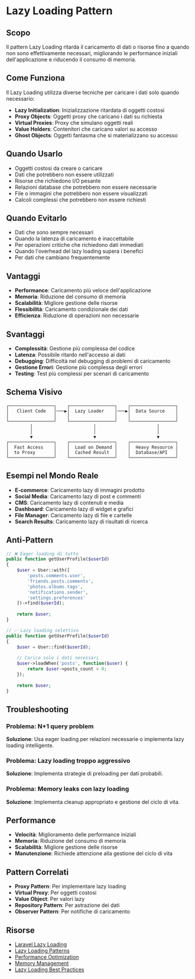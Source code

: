 # Lazy Loading Pattern

## Scopo

Il pattern Lazy Loading ritarda il caricamento di dati o risorse fino a quando non sono effettivamente necessari, migliorando le performance iniziali dell'applicazione e riducendo il consumo di memoria.

## Come Funziona

Il Lazy Loading utilizza diverse tecniche per caricare i dati solo quando necessario:

- **Lazy Initialization**: Inizializzazione ritardata di oggetti costosi
- **Proxy Objects**: Oggetti proxy che caricano i dati su richiesta
- **Virtual Proxies**: Proxy che simulano oggetti reali
- **Value Holders**: Contenitori che caricano valori su accesso
- **Ghost Objects**: Oggetti fantasma che si materializzano su accesso

## Quando Usarlo

- Oggetti costosi da creare o caricare
- Dati che potrebbero non essere utilizzati
- Risorse che richiedono I/O pesante
- Relazioni database che potrebbero non essere necessarie
- File o immagini che potrebbero non essere visualizzati
- Calcoli complessi che potrebbero non essere richiesti

## Quando Evitarlo

- Dati che sono sempre necessari
- Quando la latenza di caricamento è inaccettabile
- Per operazioni critiche che richiedono dati immediati
- Quando l'overhead del lazy loading supera i benefici
- Per dati che cambiano frequentemente

## Vantaggi

- **Performance**: Caricamento più veloce dell'applicazione
- **Memoria**: Riduzione del consumo di memoria
- **Scalabilità**: Migliore gestione delle risorse
- **Flessibilità**: Caricamento condizionale dei dati
- **Efficienza**: Riduzione di operazioni non necessarie

## Svantaggi

- **Complessità**: Gestione più complessa del codice
- **Latenza**: Possibile ritardo nell'accesso ai dati
- **Debugging**: Difficoltà nel debugging di problemi di caricamento
- **Gestione Errori**: Gestione più complessa degli errori
- **Testing**: Test più complessi per scenari di caricamento

## Schema Visivo

```
┌─────────────────┐    ┌─────────────────┐    ┌─────────────────┐
│   Client Code   │───▶│  Lazy Loader    │───▶│  Data Source    │
│                 │    │                 │    │                 │
└─────────────────┘    └─────────────────┘    └─────────────────┘
         │                       │                       │
         │                       │                       │
         ▼                       ▼                       ▼
┌─────────────────┐    ┌─────────────────┐    ┌─────────────────┐
│  Fast Access    │    │  Load on Demand │    │  Heavy Resource │
│  to Proxy       │    │  Cached Result  │    │  Database/API   │
└─────────────────┘    └─────────────────┘    └─────────────────┘
```

## Esempi nel Mondo Reale

- **E-commerce**: Caricamento lazy di immagini prodotto
- **Social Media**: Caricamento lazy di post e commenti
- **CMS**: Caricamento lazy di contenuti e media
- **Dashboard**: Caricamento lazy di widget e grafici
- **File Manager**: Caricamento lazy di file e cartelle
- **Search Results**: Caricamento lazy di risultati di ricerca

## Anti-Pattern

```php
// ❌ Eager loading di tutto
public function getUserProfile($userId)
{
    $user = User::with([
        'posts.comments.user',
        'friends.posts.comments',
        'photos.albums.tags',
        'notifications.sender',
        'settings.preferences'
    ])->find($userId);
    
    return $user;
}

// ✅ Lazy loading selettivo
public function getUserProfile($userId)
{
    $user = User::find($userId);
    
    // Carica solo i dati necessari
    $user->loadWhen('posts', function($user) {
        return $user->posts_count > 0;
    });
    
    return $user;
}
```

## Troubleshooting

### Problema: N+1 query problem
**Soluzione**: Usa eager loading per relazioni necessarie o implementa lazy loading intelligente.

### Problema: Lazy loading troppo aggressivo
**Soluzione**: Implementa strategie di preloading per dati probabili.

### Problema: Memory leaks con lazy loading
**Soluzione**: Implementa cleanup appropriato e gestione del ciclo di vita.

## Performance

- **Velocità**: Miglioramento delle performance iniziali
- **Memoria**: Riduzione del consumo di memoria
- **Scalabilità**: Migliore gestione delle risorse
- **Manutenzione**: Richiede attenzione alla gestione del ciclo di vita

## Pattern Correlati

- **Proxy Pattern**: Per implementare lazy loading
- **Virtual Proxy**: Per oggetti costosi
- **Value Object**: Per valori lazy
- **Repository Pattern**: Per astrazione dei dati
- **Observer Pattern**: Per notifiche di caricamento

## Risorse

- [Laravel Lazy Loading](https://laravel.com/docs/eloquent-relationships#lazy-loading)
- [Lazy Loading Patterns](https://martinfowler.com/eaaCatalog/lazyLoad.html)
- [Performance Optimization](https://laravel.com/docs/optimization)
- [Memory Management](https://www.php.net/manual/en/features.gc.php)
- [Lazy Loading Best Practices](https://docs.microsoft.com/en-us/dotnet/framework/data/adonet/ef/lazy-loading)
